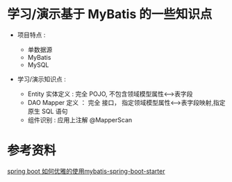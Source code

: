 # 学习/演示基于 MyBatis 的一些知识点

* 项目特点 :
    * 单数据源
    * MyBatis
    * MySQL


* 学习/演示知识点 :
    * Entity 实体定义 : 完全 POJO, 不包含领域模型属性<-->表字段
    * DAO Mapper 定义 ： 完全 接口， 指定领域模型属性<-->表字段映射,指定 原生 SQL 语句
    * 组件识别 : 应用上注解 @MapperScan

# 参考资料
[spring boot 如何优雅的使用mybatis-spring-boot-starter](https://blog.csdn.net/zmx729618/article/details/80773887)




